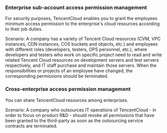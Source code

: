 ### Enterprise sub-account access permission management

For security purposes, TencentCloud enables you to grant the employees minimum access permission to the enterprise's cloud resources according to their job duties. 

Scenario: A company has a variety of Tencent Cloud resources (CVM, VPC instances, CDN instances, COS buckets and objects, etc.) and employees with different roles (developers, testers, OPS personnel, etc.), where developers and testers who work on specific project need to read and write related Tencent Cloud resources on development servers and test servers respectively, and IT staff purchase and maintain those servers. When the responsibilities or projects of an employee have changed, the corresponding permissions should be terminated.

### Cross-enterprise access permission management

You can share TencentCloud resources among enterprises.

Scenario: A company who outsources IT operations of TencentCloud - in order to focus on product R&D - should revoke all permissions that have been granted to the third-party as soon as the outsourcing service contracts are terminated.

